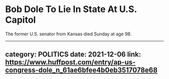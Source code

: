 # Bob Dole To Lie In State At U.S. Capitol

The former U.S. senator from Kansas died Sunday at age 98.

---
category: POLITICS
date: 2021-12-06
link: https://www.huffpost.com/entry/ap-us-congress-dole_n_61ae6bfee4b0eb3517078e68
---
